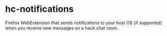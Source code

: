 # hc-notifications
Firefox WebExtension that sends notifications to your host OS (if supported) when you receive new messages on a hack.chat room.
